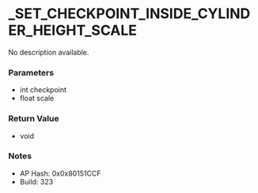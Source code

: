 # _SET_CHECKPOINT_INSIDE_CYLINDER_HEIGHT_SCALE

No description available.

### Parameters
* int checkpoint
* float scale

### Return Value
* void

### Notes
* AP Hash: 0x0x80151CCF
* Build: 323

